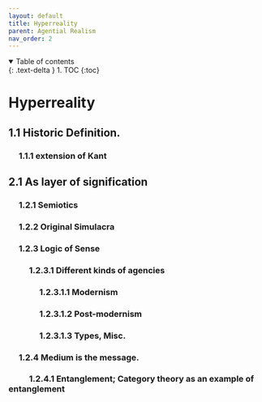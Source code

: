 ```yaml
---
layout: default
title: Hyperreality
parent: Agential Realism
nav_order: 2
---
```


<details open markdown="block">
  <summary>
    Table of contents
  </summary>
  {: .text-delta }
1. TOC
{:toc}
</details>

# Hyperreality

## 1.1 Historic Definition.

### &emsp; 1.1.1 extension of Kant

## 2.1 As layer of signification

### &emsp; 1.2.1 Semiotics

### &emsp; 1.2.2 Original Simulacra

### &emsp; 1.2.3 Logic of Sense

### &emsp; &emsp; 1.2.3.1 Different kinds of agencies

### &emsp; &emsp; &emsp; 1.2.3.1.1 Modernism

### &emsp; &emsp; &emsp; 1.2.3.1.2 Post-modernism

### &emsp; &emsp; &emsp; 1.2.3.1.3 Types, Misc.

### &emsp; 1.2.4 Medium is the message.

### &emsp; &emsp; 1.2.4.1 Entanglement; Category theory as an example of entanglement


